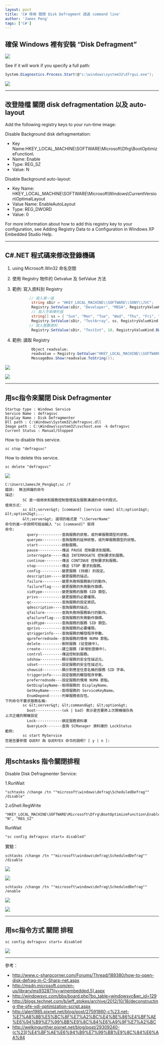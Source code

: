 ```yaml
---
layout: post
title: 'C# 停用 關閉 Disk Defragment 透過 command line'
author: 'James Peng'
tags: ['C#']
---
```


## 確保 Windows 裡有安裝 “Disk Defragment” ##

![](http://lh6.ggpht.com/-ligDjGNS9U4/Ug2X9lKKx-I/AAAAAAAAVkg/Drr6CzCKzA0/s1600-h/clip_image004%25255B7%25255D.jpg)

See if it will work if you specify a full path: 

~~~csharp
System.Diagnostics.Process.Start(@"c:\windows\system32\dfrgui.exe");
~~~

![](http://lh3.ggpht.com/-K-8YUPLIEh4/Ug2YAPuZKDI/AAAAAAAAVkw/Cpq9id-6hpo/s1600-h/clip_image002%25255B10%25255D.jpg)


----------

## 改登陸檔 關閉 disk defragmentation 以及 auto-layout ##

Add the following registry keys to your run-time image:

Disable Background disk defragmentation:

- Key Name:HKEY_LOCAL_MACHINE\SOFTWARE\Microsoft\Dfrg\BootOptimizeFunction\ 
- Name: Enable 
- Type: REG_SZ 
- Value: N

Disable Background auto-layout:

- Key Name: HKEY_LOCAL_MACHINE\SOFTWARE\Microsoft\Windows\CurrentVersion\OptimalLayout             
- Value Name: EnableAutoLayout 
- Type: REG_DWORD 
- Value: 0

For more information about how to add this registry key to your configuration, see Adding Registry Data to a Configuration in Windows XP Embedded Studio Help.


----------


## C#.NET 程式碼來修改登錄機碼 ##

1)   using Microsoft.Win32 命名空間 

2)   使用 Registry 物件的 Getvalue 及 SetValue 方法 

3)    範例: 寫入資料到 Registry

~~~csharp
           // 寫入單一值 
            string sDir = "HKEY_LOCAL_MACHINE\\SOFTWARE\\SONY\\JVC";
            Registry.SetValue(sDir, "Developer", "MEGA", RegistryValueKind.String);
            // 寫入字串陣列值 
            string[] ss = { "Sun", "Mon", "Tue", "Wed", "Thu", "Fri", "Sat"};
            Registry.SetValue(sDir, "TestArray", ss, RegistryValueKind.MultiString);
           // 寫入整數資料 
            Registry.SetValue(sDir, "TestInt", 10, RegistryValueKind.DWord);
~~~

4)    範例: 讀取 Registry 

~~~csharp
            Object readvalue; 
            readvalue = Registry.GetValue("HKEY_LOCAL_MACHINE\\SOFTWARE\\HOPA\\UL123 Contract", "aa","無資料"); 
            MessageBox.Show(readvalue.ToString());
~~~

![](http://lh4.ggpht.com/-PMXKo_hZ99E/Ug2YCVEhLqI/AAAAAAAAVlA/2rfKr28dVbw/s1600-h/clip_image006%25255B6%25255D.jpg)

![](http://lh4.ggpht.com/-Ah_NARvlCG8/Ug2YEuukwbI/AAAAAAAAVlQ/TWtmwJsOfnU/s1600-h/clip_image008%25255B6%25255D.jpg)

----------

## 用sc指令來關閉 Disk Defragmenter ##

    Startup type : Windows Service 
    Service Name : defragsvc 
    Display Name : Disk Defragmenter 
    Dll path : C:\Windows\System32\defragsvc.dll 
    Image path : C:\Windows\system32\svchost.exe -k defragsvc 
    Current Status : Manual/Stopped


How to disable this service.

~~~text
sc stop "defragsvc"
~~~

How to delete this service. 

~~~text
sc delete "defragsvc"
~~~

![](http://lh5.ggpht.com/-q08SOuA8vO0/Ug2YHFZX7lI/AAAAAAAAVlg/i2LHs-jzkWw/s1600-h/clip_image010%25255B4%25255D.jpg)

~~~text
C:\Users\JamesJH_Peng&gt;sc /?
錯誤:  無法辨識的命令
描述:
        SC 是一個用來和服務控制管理員及服務溝通的命令列程式。
使用方式:
        sc &lt;server&gt; [command] [service name] &lt;option1&gt; &lt;option2&gt;...
        &lt;server&gt; 選項的格式是 "\\ServerName"
命令的進一步說明可經由輸入 "sc [command]" 取得
命令:
          query-----------查詢服務的狀態，或列舉服務類型的狀態。
          queryex---------查詢服務的延伸狀態，或列舉服務類型的狀態。
          start-----------啟動服務。
          pause-----------傳送 PAUSE 控制要求到服務。
          interrogate-----傳送 INTERROGATE 控制要求到服務。
          continue--------傳送 CONTINUE 控制要求到服務。
          stop------------傳送 STOP 要求到服務。
          config----------變更服務 (持續) 的設定。
          description-----變更服務的描述。
          failure---------變更失敗時服務執行的動作。
          failureflag-----變更服務的失敗動作旗標。
          sidtype---------變更服務的服務 SID 類型。
          privs-----------變更服務的必要權限。
          qc--------------查詢服務的設定資訊。
          qdescription----查詢服務的描述。
          qfailure--------查詢失敗時服務執行的動作。
          qfailureflag----查詢服務的失敗動作旗標。
          qsidtype--------查詢服務的服務 SID 類型。
          qprivs----------查詢服務的必要權限。
          qtriggerinfo----查詢服務的觸發程序參數。
          qpreferrednode--查詢服務的慣用 NUMA 節點。
          delete----------刪除服務 (從登錄中)。
          create----------建立服務 (新增到登錄中)。
          control---------傳送控制到服務。
          sdshow----------顯示服務的安全性描述元。
          sdset-----------設定服務的安全性描述元。
          showsid---------顯示對應至任意名稱的服務 SID 字串。
          triggerinfo-----設定服務的觸發程序參數。
          preferrednode---設定服務的慣用 NUMA 節點。
          GetDisplayName--取得服務的 DisplayName。
          GetKeyName------取得服務的 ServiceKeyName。
          EnumDepend------列舉服務依存性。
下列命令不要求服務名稱:
        sc &lt;server&gt; &lt;command&gt; &lt;option&gt;
          boot------------(ok | bad) 表示是否要將上次開機儲存為
上次正確的開機設定
          Lock------------鎖定服務資料庫
          QueryLock-------查詢 SCManager 資料庫的 LockStatus
範例:
        sc start MyService
您是否要參閱 QUERY 與 QUERYEX 命令的說明? [ y | n ]:
~~~


----------

## 用schtasks 指令關閉排程 ##

Disable Disk Defragmenter Service:

1.RunWait 

~~~text
"schtasks /change /tn ""microsoft\windows\defrag\ScheduledDefrag"" /disable" 
~~~

2.oShell.RegWrite 

~~~text
"HKEY_LOCAL_MACHINE\SOFTWARE\Microsoft\Dfrg\BootOptimizeFunction\Enable", "N", "REG_SZ" 
~~~

RunWait 

~~~text
"sc config defragsvc start= disabled"
~~~

實驗：

~~~text
schtasks /change /tn ""microsoft\windows\defrag\ScheduledDefrag"" /disable
~~~

![](http://lh4.ggpht.com/-MkF_RA0Q7S0/Ug2YK3w_I_I/AAAAAAAAVlw/UY7QrzRTfco/s1600-h/clip_image012%25255B3%25255D.jpg)

![](http://lh3.ggpht.com/--dgKHINcm-s/Ug2YNVEgpjI/AAAAAAAAVmA/88mOfAEfSqg/s1600-h/clip_image014%25255B4%25255D.jpg)

~~~text
schtasks /change /tn ""microsoft\windows\defrag\ScheduledDefrag"" /enable
~~~

![](http://lh3.ggpht.com/-l_21LIAD2oo/Ug2YP6u28fI/AAAAAAAAVmQ/ZiIfv-X85eI/s1600-h/clip_image016%25255B3%25255D.jpg)


![](http://lh4.ggpht.com/-ZV6e6SUihAw/Ug2YShhAXYI/AAAAAAAAVmg/WDG-5CFXSlo/s1600-h/clip_image018%25255B4%25255D.jpg)

----------

## 用sc指令方式 關閉 排程  ##


~~~text
sc config defragsvc start= disabled
~~~

![](http://lh4.ggpht.com/-Pxbb6R4FACE/Ug2YV0zPl8I/AAAAAAAAVmw/sfAMRoQyIF8/s1600-h/clip_image020%25255B4%25255D.jpg)

----------


參考：

- http://www.c-sharpcorner.com/Forums/Thread/189380/how-to-open-disk-defrag-in-C-Sharp-net.aspx
- http://msdn.microsoft.com/en-us/library/ms932871(v=winembedded.5).aspx
- http://windowsvc.com/bbs/board.php?bo_table=windowsvc&wr_id=129
- http://blogs.technet.com/b/jeff_stokes/archive/2012/10/18/deconstructing-the-pfe-vdi-optimization-script.aspx
- http://alen1985.pixnet.net/blog/post/27591860-c%23.net-%E7%A8%8B%E5%BC%8F%E7%A2%BC%E4%BE%86%E4%BF%AE%E6%94%B9%E7%99%BB%E9%8C%84%E6%A9%9F%E7%A2%BC 
- http://welkingunther.pixnet.net/blog/post/29309240-(c%23)%E4%BF%AE%E6%94%B9%E7%99%BB%E9%8C%84%E6%AA%94
 